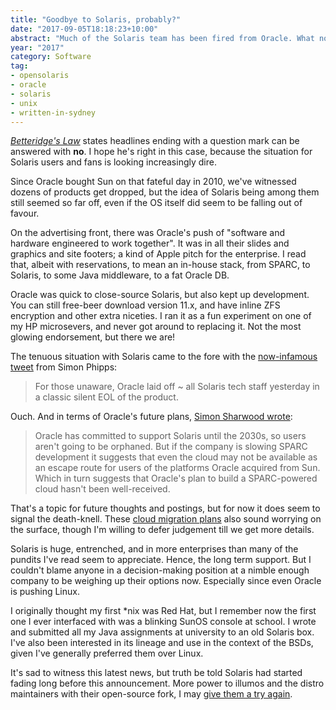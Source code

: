 ```yaml
---
title: "Goodbye to Solaris, probably?"
date: "2017-09-05T18:18:23+10:00"
abstract: "Much of the Solaris team has been fired from Oracle. What now?"
year: "2017"
category: Software
tag:
- opensolaris
- oracle
- solaris
- unix
- written-in-sydney
---
```

*[Betteridge's Law]* states headlines ending with a question mark can be answered with **no**. I hope he's right in this case, because the situation for Solaris users and fans is looking increasingly dire. 

Since Oracle bought Sun on that fateful day in 2010, we've witnessed dozens of products get dropped, but the idea of Solaris being among them still seemed so far off, even if the OS itself did seem to be falling out of favour.

On the advertising front, there was Oracle's push of "software and hardware engineered to work together". It was in all their slides and graphics and site footers; a kind of Apple pitch for the enterprise. I read that, albeit with reservations, to mean an in-house stack, from SPARC, to Solaris, to some Java middleware, to a fat Oracle DB.

Oracle was quick to close-source Solaris, but also kept up development. You can still free-beer download version 11.x, and have inline ZFS encryption and other extra niceties. I ran it as a fun experiment on one of my HP microsevers, and never got around to replacing it. Not the most glowing endorsement, but there we are!

The tenuous situation with Solaris came to the fore with the [now-infamous tweet] from Simon Phipps:

> For those unaware, Oracle laid off ~ all Solaris tech staff yesterday in a classic silent EOL of the product.

Ouch. And in terms of Oracle's future plans, [Simon Sharwood wrote]:

> Oracle has committed to support Solaris until the 2030s, so users aren't going to be orphaned. But if the company is slowing SPARC development it suggests that even the cloud may not be available as an escape route for users of the platforms Oracle acquired from Sun. Which in turn suggests that Oracle's plan to build a SPARC-powered cloud hasn't been well-received.

That's a topic for future thoughts and postings, but for now it does seem to signal the death-knell. These [cloud migration plans] also sound worrying on the surface, though I'm willing to defer judgement till we get more details.

Solaris is huge, entrenched, and in more enterprises than many of the pundits I've read seem to appreciate. Hence, the long term support. But I couldn't blame anyone in a decision-making position at a nimble enough company to be weighing up their options now. Especially since even Oracle is pushing Linux.

I originally thought my first \*nix was Red Hat, but I remember now the first one I ever interfaced with was a blinking SunOS console at school. I wrote and submitted all my Java assignments at university to an old Solaris box. I've also been interested in its lineage and use in the context of the BSDs, given I've generally preferred them over Linux.

It's sad to witness this latest news, but truth be told Solaris had started fading long before this announcement. More power to illumos and the distro maintainers with their open-source fork, I may [give them a try again].

[Betteridge's Law]: https://en.wikipedia.org/wiki/Betteridge%27s_Law_of_Headlines
[now-infamous tweet]: https://twitter.com/drewfisher314/status/903804762373537793
[Simon Sharwood wrote]: https://www.theregister.co.uk/2017/09/04/oracle_layoffs_solaris_sparc_teams/
[cloud migration plans]: https://www.theregister.co.uk/2017/09/05/solaris_update_plan_is_real_but_its_future_looks_cloudy_by_design/
[give them a try again]: https://rubenerd.com/opensolaris-macbook-pro/

